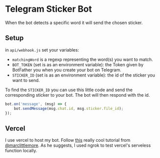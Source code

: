 # Telegram Sticker Bot

When the bot detects a specific word it will send the chosen sticker.

## Setup

in `api/webhook.js` set your variables:

- `matchingWord` is a regexp representing the word(s) you want to match.
- `BOT_TOKEN` (set is as an environment variable): the Token given by BotFather you when you create your bot on Telegram.
- `STICKER_ID` (set is as an environment variable): the id of the sticker you want to send.

To find the `STICKER_ID` you can use this little code and send the corresponding sticker to your bot. The bot will then respond with the id.

```javascript
bot.on('message', (msg) => {
	bot.sendMessage(msg.chat.id, msg.sticker.file_id);
});
```

## Vercel

I use vercel to host my bot.
Follow [this](https://www.marclittlemore.com/serverless-telegram-chatbot-vercel/) really cool tutorial from [@marclittlemore](https://twitter.com/marclittlemore).
As he suggests, I used ngrok to test vercel's serveless function locally.
